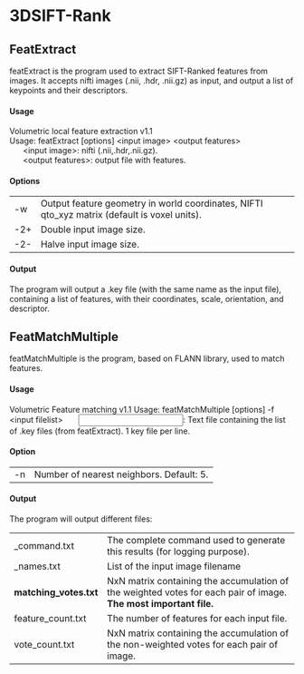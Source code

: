 # 3DSIFT-Rank

## FeatExtract
featExtract is the program used to extract SIFT-Ranked features from images. It accepts nifti images (.nii, .hdr, .nii.gz) as input, and output a list of keypoints and their descriptors.

#### Usage
Volumetric local feature extraction v1.1  
Usage: featExtract [options] \<input image\> \<output features\>  
&nbsp;&nbsp;&nbsp;&nbsp;&nbsp;&nbsp;\<input image\>: nifti (.nii,.hdr,.nii.gz).  
&nbsp;&nbsp;&nbsp;&nbsp;&nbsp;&nbsp;\<output features\>: output file with features.  

#### Options 
 <table>
  <tr>
    <td>-w</td><td>Output feature geometry in world coordinates, NIFTI qto_xyz matrix (default is voxel units).</td> 
  </tr>
  <tr>
    <td>-2+</td><td>Double input image size.</td>
  </tr>
  <tr>
    <td>-2-</td><td>Halve input image size.</td>
  </tr>
 </table>
 
 #### Output
 The program will output a .key file (with the same name as the input file), containing a list of features, with their coordinates, scale, orientation, and descriptor.
 
## FeatMatchMultiple
featMatchMultiple is the program, based on FLANN library, used to match features.

#### Usage
Volumetric Feature matching v1.1
Usage: featMatchMultiple [options] -f \<input filelist\>
&nbsp;&nbsp;&nbsp;&nbsp;&nbsp;&nbsp;<input filelist>: Text file containing the list of .key files (from featExtract). 1 key file per line.
    
#### Option
 <table>
  <tr>
    <td>-n</td><td>Number of nearest neighbors. Default: 5.</td> 
  </tr>
 </table>

#### Output
The program will output different files:

 <table>
  <tr>
    <td>_command.txt</td><td>The complete command used to generate this results (for logging purpose).</td> 
  </tr>
  <tr>
    <td>_names.txt</td><td>List of the input image filename</td> 
  </tr>
  <tr>
    <td><b>matching_votes.txt</b></td><td>NxN matrix containing the accumulation of the weighted votes for each pair of image. <br><b>The most important file.</b></td> 
  </tr>
  <tr>
    <td>feature_count.txt</td><td>The number of features for each input file.</td> 
  </tr>
  <tr>
    <td>vote_count.txt</td><td>NxN matrix containing the accumulation of the non-weighted votes for each pair of image.</td> 
  </tr>
 </table>
